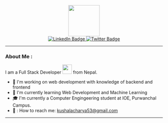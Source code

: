 <div id="header" align="center">
  <img src="https://media.giphy.com/media/M9gbBd9nbDrOTu1Mqx/giphy.gif" width="100"/>
</div>
<div id="badges" align = "center">
 <a href="https://www.linkedin.com/in/kushal-acharya-60ab1a256/">
 <img src="https://img.shields.io/badge/LinkedIn-blue?style=for-the-badge&logo=linkedin&logoColor=white" alt="LinkedIn Badge"/>
 </a>
  <a href = "https://twitter.com/kausheeeee">
  <img src="https://img.shields.io/badge/Twitter-blue?style=for-the-badge&logo=twitter&logoColor=white" alt="Twitter Badge"/>
  </a>
</div>

---

### About Me :
I am a Full Stack Developer <img src="https://media.giphy.com/media/WUlplcMpOCEmTGBtBW/giphy.gif" width="30"> from Nepal.
 - :telescope: I'm working on web development with knowledge of backend and frontend
 - :seedling: I'm currently learning Web Development and Machine Learning
 - 🎓 I'm currently a Computer Engingeering student at IOE, Purwanchal Campus.
 - 📧 : How to reach me: kushalacharya53@gmail.com
---
